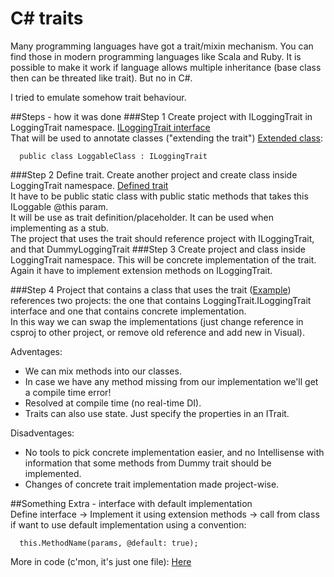 # C# traits

Many programming languages have got a trait/mixin mechanism. You can find those in modern programming languages like Scala and Ruby. 
It is possible to make it work if language allows multiple inheritance (base class then can be threated like trait).
But no in C#.

I tried to emulate somehow trait behaviour.

##Steps - how it was done
###Step 1
Create project with ILoggingTrait in LoggingTrait namespace. [ILoggingTrait interface](https://github.com/lemmit/CSharpTraits/blob/master/LoggingTrait/ILoggingTrait.cs)  
That will be used to annotate classes ("extending the trait") [Extended class](https://github.com/lemmit/CSharpTraits/blob/master/CSharpTraits/LoggableClass.cs):  
```
  public class LoggableClass : ILoggingTrait
```
###Step 2
Define trait. Create another project and create class inside LoggingTrait namespace. [Defined trait](https://github.com/lemmit/CSharpTraits/blob/master/DefineLoggingTrait/DummyLoggingTrait.cs)  
It have to be public static class with public static methods that takes this ILoggable @this param.  
It will be use as trait definition/placeholder. It can be used when implementing as a stub.   
The project that uses the trait should reference project with ILoggingTrait, and that DummyLoggingTrait
###Step 3
Create project and class inside LoggingTrait namespace. This will be concrete implementation of the trait. Again it have to implement extension methods on ILoggingTrait.

###Step 4
Project that contains a class that uses the trait ([Example](https://github.com/lemmit/CSharpTraits/blob/master/CSharpTraits/))   references two projects: the one that contains LoggingTrait.ILoggingTrait interface and one that contains concrete implementation.  
In this way we can swap the implementations (just change reference in csproj to other project, or remove old reference and add new in Visual). 

Adventages:
* We can mix methods into our classes.  
* In case we have any method missing from our implementation we'll get a compile time error!  
* Resolved at compile time (no real-time DI).  
* Traits can also use state. Just specify the properties in an ITrait.  

Disadventages:
* No tools to pick concrete implementation easier, and no Intellisense with information that some methods from Dummy trait should be implemented.  
* Changes of concrete trait implementation made project-wise.  


##Something Extra - interface with default implementation  
Define interface -> Implement it using extension methods -> call from class if want to use default implementation using a convention: 
```
  this.MethodName(params, @default: true);  
```  
More in code (c'mon, it's just one file):   [Here](https://github.com/lemmit/CSharpTraits/blob/master/CSharpInterfaceWithDefaultImplementation/Program.cs)
